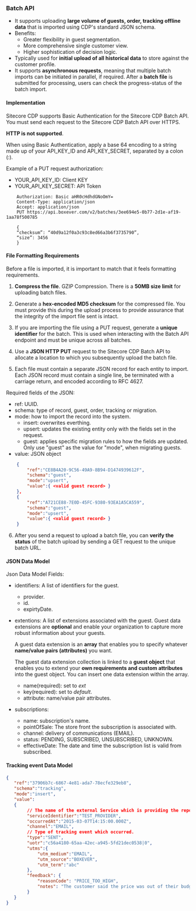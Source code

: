 ### Batch API

- It supports uploading **large volume of guests, order, tracking offline data** that is imported using CDP's standard JSON schema.
- Benefits:
    - Greater flexibility in guest segmentation.
    - More comprehensive single customer view.
    - Higher sophistication of decision logic.   
- Typically used for **initial upload of all historical data** to store against the customer profile.
- It supports **asynchronous requests**, meaning that multiple batch imports can be initiated in parallel, if required. After a **batch file** is submitted for processing, users can check the progress-status of the batch import. 

#### Implementation

Sitecore CDP supports Basic Authentication for the Sitecore CDP Batch API. You must send each request to the Sitecore CDP Batch API over HTTPS.

**HTTP is not supported**.

When using Basic Authentication, apply a base 64 encoding to a string made up of your API_KEY_ID and API_KEY_SECRET, separated by a colon (:).

Example of a PUT request authorization:

- YOUR_API_KEY_ID: Client KEY
- YOUR_API_KEY_SECRET: API Token

```shell
    Authorization: Basic aHR0cHdhdGNoOmY=
    Content-Type: application/json
    Accept: application/json
    PUT https://api.boxever.com/v2/batches/3ee694e5-0b77-2d1e-af19-1aa78f500785

    {
    “checksum”: “40d9a12f0a3c93c8ed66a3b6f3735790”,
    “size”: 3456
    }
```

#### File Formatting Requirements

Before a file is imported, it is important to match that it feels formatting requirements.

1. **Compress the file**. GZIP Compression. There is a **50MB size limit** for uploading batch files.

2. Generate a **hex-encoded MD5 checksum** for the compressed file. You must provide this during the upload process to provide assurance that the integrity of the import file sent is intact.

3. If you are importing the file using a PUT request, generate a **unique identifier** for the batch. This is used when interacting with the Batch API endpoint and must be unique across all batches.

4. Use a **JSON HTTP PUT** request to the Sitecore CDP Batch API to allocate a location to which you subsequently upload the batch file.

5. Each file must contain a separate JSON record for each entity to import. Each JSON record must contain a single line, be terminated with a carriage return, and encoded according to RFC 4627.

Required fields of the JSON:
- ref: UUID.
- schema: type of record, guest, order, tracking or migration.
- mode: how to import the record into the system.
    - insert: overwrites everthing.
    - upsert: updates the existing entity only with the fields set in the request.
    - guest: applies specific migration rules to how the fields are updated. Only use "guest" as the value for "mode", when migrating guests.
- value: JSON object

```json
    {
        "ref":"CE8B4A20-9C56-49A9-8B94-D1474939612F",
        "schema":"guest",
        "mode":"upsert",
        "value":{ <valid guest record> }
    },
    {
        "ref":"A721CE88-7E0D-45FC-9380-93EA1A5CA559",
        "schema":"guest",
        "mode":"upsert",
        "value":{ <valid guest record> }
    }
```

6. After you send a request to upload a batch file, you can **verify the status** of the batch upload by sending a GET request to the unique batch URL.

#### JSON Data Model

Json Data Model Fields:

- identifiers: A list of identifiers for the guest.
    - provider.
    - id.
    - expirtyDate.
    
- extentions: A list of extensions associated with the guest.
    Guest data extensions are **optional** and enable your organization to capture more robust information about your guests.

    A guest data extension is an **array** that enables you to specify whatever **name/value pairs (attributes)** you want. 

    The guest data extension collection is linked to a **guest object** that enables you to extend your **own requirements and custom attributes** into the guest object. You can insert one data extension within the array.
    - name(required): set to *ext*
    - key(required): set to *default*.
    - attribute: name/value pair attributes.

- subscriptions:
    - name: subscription's name.
    - pointOfSale: The store front the subscription is associated with.
    - channel: delivery of communications (EMAIL).
    - status: PENDING, SUBSCRIBED, UNSUBSCRIBED, UNKNOWN.
    - effectiveDate: The date and time the subscription list is valid from subscribed.

#### Tracking event Data Model

```json
{  
   "ref":"37906b7c-6867-4e81-ada7-78ecfe329eb8",
   "schema":"tracking",
   "mode":"insert",
   "value":
   {  
        // The name of the external Service which is providing the reporting data.
        "serviceIdentifier":"TEST_PROVIDER",
        "occurredAt":"2015-03-07T14:15:00.000Z",
        "channel":"EMAIL",
        // Type of tracking event which occurred.
        "type":"SENT",
        "uotr":"c56a4180-65aa-42ec-a945-5fd21dec0538|0",
        "utms":{  
            "utm_medium":"EMAIL",
            "utm_source":"BOXEVER",
            "utm_term":"abc"
        },
        "feedback": { 
            "reasonCode": "PRICE_TOO_HIGH",
            "notes": "The customer said the price was out of their budget"
        }
   }
}
```